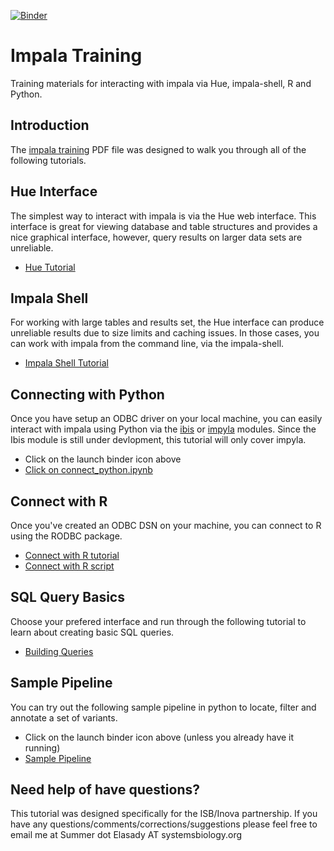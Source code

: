 [![Binder](http://mybinder.org/badge.svg)](http://mybinder.org/repo/summerela/impala_training)

# Impala Training
Training materials for interacting with impala via Hue, impala-shell, R and Python. 

## Introduction
The [impala training](https://github.com/summerela/impala_training/blob/master/impala_training_public.pdf) PDF file was designed to walk you through all of the following tutorials. 

## Hue Interface
The simplest way to interact with impala is via the Hue web interface. This interface is great for viewing database and table structures and provides a nice graphical interface, however, query results on larger data sets are unreliable. 

- [Hue Tutorial](https://github.com/summerela/impala_training/blob/master/using_hue.pdf)  

## Impala Shell 
For working with large tables and results set, the Hue interface can produce unreliable results due to size limits and caching issues. In those cases, you can work with impala from the command line, via the impala-shell.

- [Impala Shell Tutorial](https://github.com/summerela/impala_training/blob/master/impala_shell.ipynb)

## Connecting with Python
Once you have setup an ODBC driver on your local machine, you can easily interact with impala using Python via the [ibis](http://www.ibis-project.org/) or [impyla](https://github.com/cloudera/impyla) modules. Since the Ibis module is still under devlopment, this tutorial will only cover impyla.

- Click on the launch binder icon above  
- [Click on connect_python.ipynb](https://github.com/summerela/impala_training/blob/master/connect_python.ipynb)  

## Connect with R
Once you've created an ODBC DSN on your machine, you can connect to R using the RODBC package. 

- [Connect with R tutorial](https://github.com/summerela/impala_training/blob/master/connect_with_R.md)  
- [Connect with R script](https://github.com/summerela/impala_training/blob/master/connect_R.R)  

## SQL Query Basics
Choose your prefered interface and run through the following tutorial to learn about creating basic SQL queries. 

- [Building Queries](https://github.com/summerela/impala_training/blob/master/building_queries.md)  

## Sample Pipeline
You can try out the following sample pipeline in python to locate, filter and annotate a set of variants. 

- Click on the launch binder icon above (unless you already have it running)
- [Sample Pipeline](https://github.com/summerela/impala_training/blob/master/variant_pipeline_python.ipynb)

## Need help of have questions? 
This tutorial was designed specifically for the ISB/Inova partnership. If you have any questions/comments/corrections/suggestions please feel free to email me at Summer dot Elasady AT systemsbiology.org
